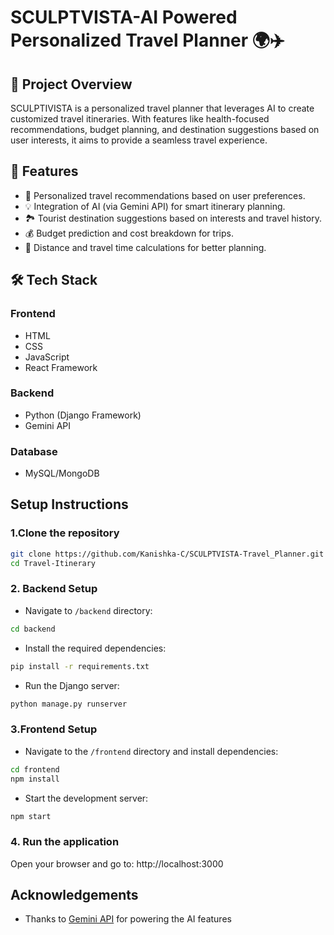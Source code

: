 # SCULPTVISTA-AI Powered Personalized Travel Planner 🌍✈️
## 🚀 Project Overview
SCULPTIVISTA is a personalized travel planner that leverages AI to create customized travel itineraries. With features like health-focused recommendations, budget planning, and destination suggestions based on user interests, it aims to provide a seamless travel experience.

## 🎯 Features
- 🧭 Personalized travel recommendations based on user preferences.
- 💡 Integration of AI (via Gemini API) for smart itinerary planning.
- 🏞️ Tourist destination suggestions based on interests and travel history.
- 💰 Budget prediction and cost breakdown for trips.
- 🚗 Distance and travel time calculations for better planning.
## 🛠 Tech Stack
### Frontend
- HTML
- CSS
- JavaScript
- React Framework
### Backend
- Python (Django Framework)
- Gemini API
### Database
- MySQL/MongoDB
## Setup Instructions
### 1.Clone the repository
```bash
git clone https://github.com/Kanishka-C/SCULPTVISTA-Travel_Planner.git
cd Travel-Itinerary
```
### 2. Backend Setup
- Navigate to ```/backend``` directory:
```bash
cd backend
```
- Install the required dependencies:
```bash
pip install -r requirements.txt  
```
- Run the Django server:
```bash
python manage.py runserver  
```
### 3.Frontend Setup
- Navigate to the ```/frontend``` directory and install dependencies:
```bash
cd frontend  
npm install  
```
- Start the development server:
```bash
npm start  
```
### 4. Run the application
Open your browser and go to: 
 http://localhost:3000  

 ## Acknowledgements
 - Thanks to [Gemini API](https://ai.google.dev/) for powering the AI features
